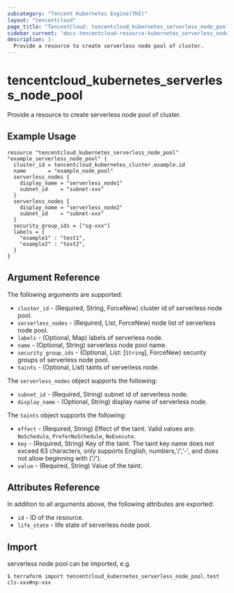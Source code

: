 ```yaml
---
subcategory: "Tencent Kubernetes Engine(TKE)"
layout: "tencentcloud"
page_title: "TencentCloud: tencentcloud_kubernetes_serverless_node_pool"
sidebar_current: "docs-tencentcloud-resource-kubernetes_serverless_node_pool"
description: |-
  Provide a resource to create serverless node pool of cluster.
---
```


# tencentcloud_kubernetes_serverless_node_pool

Provide a resource to create serverless node pool of cluster.

## Example Usage

```hcl
resource "tencentcloud_kubernetes_serverless_node_pool" "example_serverless_node_pool" {
  cluster_id = tencentcloud_kubernetes_cluster.example.id
  name       = "example_node_pool"
  serverless_nodes {
    display_name = "serverless_node1"
    subnet_id    = "subnet-xxx"
  }
  serverless_nodes {
    display_name = "serverless_node2"
    subnet_id    = "subnet-xxx"
  }
  security_group_ids = ["sg-xxx"]
  labels = {
    "example1" : "test1",
    "example2" : "test2",
  }
}
```

## Argument Reference

The following arguments are supported:

* `cluster_id` - (Required, String, ForceNew) cluster id of serverless node pool.
* `serverless_nodes` - (Required, List, ForceNew) node list of serverless node pool.
* `labels` - (Optional, Map) labels of serverless node.
* `name` - (Optional, String) serverless node pool name.
* `security_group_ids` - (Optional, List: [`String`], ForceNew) security groups of serverless node pool.
* `taints` - (Optional, List) taints of serverless node.

The `serverless_nodes` object supports the following:

* `subnet_id` - (Required, String) subnet id of serverless node.
* `display_name` - (Optional, String) display name of serverless node.

The `taints` object supports the following:

* `effect` - (Required, String) Effect of the taint. Valid values are: `NoSchedule`, `PreferNoSchedule`, `NoExecute`.
* `key` - (Required, String) Key of the taint. The taint key name does not exceed 63 characters, only supports English, numbers,'/','-', and does not allow beginning with ('/').
* `value` - (Required, String) Value of the taint.

## Attributes Reference

In addition to all arguments above, the following attributes are exported:

* `id` - ID of the resource.
* `life_state` - life state of serverless node pool.


## Import

serverless node pool can be imported, e.g.

```
$ terraform import tencentcloud_kubernetes_serverless_node_pool.test cls-xxx#np-xxx
```

